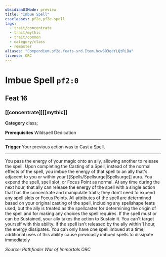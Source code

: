 ```yaml
---
obsidianUIMode: preview
title: "Imbue Spell"
cssclasses: pf2e,pf2e-spell
tags:
  - trait/concentrate
  - trait/mythic
  - trait/common
  - category/class
  - remaster
aliases: "Compendium.pf2e.feats-srd.Item.hcwSO3qeYLQtRLBa"
license: ORC
---
```

# Imbue Spell `pf2:0`
## Feat 16
### [[concentrate]][[mythic]]

**Category** class; 



**Prerequisites** Wildspell Dedication
* * *
**Trigger** Your previous action was to Cast a Spell.

* * *

You pass the energy of your magic onto an ally, allowing another to release the spell. Upon completing the Casting of a Spell, instead of the normal effects of the spell, you imbue the energy of that spell to an ally that's adjacent to you or within your [[Spells/Spellsurge|Spellsurge]] aura. You expend the spell, spell slot, or Focus Point as normal. At any time during the next hour, that ally can release the energy of the spell with a single action that has the concentrate and manipulate traits; they don't need to expend any spell slots or Focus Points. All attributes of the spell are determined based on your original casting of the spell, including any spellshape feats used, but the ally is treated as the spellcaster for determining the origin of the spell and for making any choices the spell requires. If the spell must or can be Sustained, your ally takes the action to Sustain it. You can't target yourself with this ability. If the spell isn't released by the ally within 1 hour, the energy dissipates. You can only have one spell imbued at a time; additional uses of this ability cause previously imbued spells to dissipate immediately

*Source: Pathfinder War of Immortals*
*ORC*